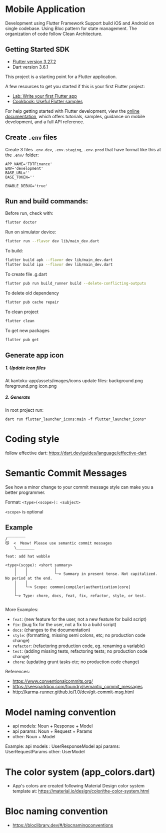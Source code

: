 # Mobile Application

Development using Flutter Framework
Support build iOS and Android on single codebase.
Using Bloc pattern for state management.
The organization of code follow Clean Architecture.

## Getting Started SDK

- [Flutter version 3.27.2](https://flutter.dev/docs/development/tools/sdk/releases)
- Dart version 3.6.1

This project is a starting point for a Flutter application.

A few resources to get you started if this is your first Flutter project:

- [Lab: Write your first Flutter app](https://docs.flutter.dev/get-started/codelab)
- [Cookbook: Useful Flutter samples](https://docs.flutter.dev/cookbook)

For help getting started with Flutter development, view the
[online documentation](https://docs.flutter.dev/), which offers tutorials,
samples, guidance on mobile development, and a full API reference.

## Create `.env` files

Create 3 files `.env.dev`, `.env.staging`, `.env.prod` that have format like this at the `.env/` folder:

```
APP_NAME='TDTFinance'
ENV='development'
BASE_URL=''
BASE_TOKEN=''

ENABLE_DEBUG='true'
```

## Run and build commands:

Before run, check with:

```sh
flutter doctor
```

Run on simulator device:

```sh
flutter run --flavor dev lib/main_dev.dart
```

To build:

```sh
flutter build apk --flavor dev lib/main_dev.dart
flutter build ipa --flavor dev lib/main_dev.dart
```

To create file .g.dart

```sh
flutter pub run build_runner build --delete-conflicting-outputs
```

To delete old dependency

```sh
flutter pub cache repair
```

To clean project

```sh
flutter clean
```

To get new packages

```sh
flutter pub get
```

## Generate app icon

##### 1. Update icon files

At kantoku-app/assets/images/icons update files:
background.png
foreground.png
icon.png

##### 2. Generate

In root project run:

```
dart run flutter_launcher_icons:main -f flutter_launcher_icons*
```

# Coding style

follow effective dart: https://dart.dev/guides/language/effective-dart

# Semantic Commit Messages

See how a minor change to your commit message style can make you a better programmer.

Format: `<type>(<scope>): <subject>`

`<scope>` is optional

## Example

```
/‾‾‾‾‾‾‾‾
😼  <  Meow! Please use semantic commit messages
    \________

feat: add hat wobble

<type>(scope): <short summary>
    │    │            │
    │    │            └─> Summary in present tense. Not capitalized. No period at the end.
    │    │
    │    └─> Scope: common|compiler|authentication|core|
    │
    └─> Type: chore, docs, feat, fix, refactor, style, or test.


```

More Examples:

- `feat`: (new feature for the user, not a new feature for build script)
- `fix`: (bug fix for the user, not a fix to a build script)
- `docs`: (changes to the documentation)
- `style`: (formatting, missing semi colons, etc; no production code change)
- `refactor`: (refactoring production code, eg. renaming a variable)
- `test`: (adding missing tests, refactoring tests; no production code change)
- `chore`: (updating grunt tasks etc; no production code change)

References:

- https://www.conventionalcommits.org/
- https://seesparkbox.com/foundry/semantic_commit_messages
- http://karma-runner.github.io/1.0/dev/git-commit-msg.html

# Model naming convention

- api models: Noun + Response + Model
- api params: Noun + Request + Params
- other: Noun + Model

Example:
api models : UserResponseModel
api params: UserRequestParams
other: UserModel

# The color system (app_colors.dart)

- App's colors are created following Material Design color system template at: https://material.io/design/color/the-color-system.html

# Bloc naming convention

- https://bloclibrary.dev/#/blocnamingconventions
